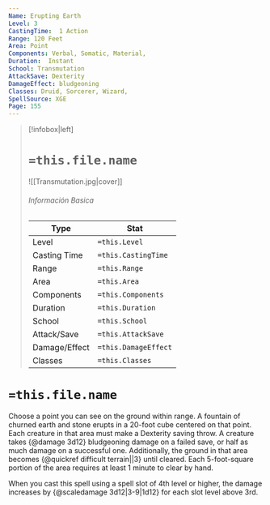 ```yaml
---
Name: Erupting Earth
Level: 3
CastingTime:  1 Action 
Range: 120 Feet
Area: Point
Components: Verbal, Somatic, Material, 
Duration:  Instant  
School: Transmutation
AttackSave: Dexterity
DamageEffect: bludgeoning
Classes: Druid, Sorcerer, Wizard, 
SpellSource: XGE
Page: 155
---
```


>[!infobox|left]
># `=this.file.name`
>![[Transmutation.jpg|cover]]
> ###### Información Basica
> Type |  Stat |
> ---|---|
> Level | `=this.Level` |
> Casting Time | `=this.CastingTime` |
> Range | `=this.Range` |
> Area | `=this.Area` |
> Components | `=this.Components` |
> Duration | `=this.Duration` |
> School | `=this.School` |
> Attack/Save | `=this.AttackSave` |
> Damage/Effect | `=this.DamageEffect` |
> Classes | `=this.Classes` |

# `=this.file.name`
Choose a point you can see on the ground within range. A fountain of churned earth and stone erupts in a 20-foot cube centered on that point. Each creature in that area must make a Dexterity saving throw. A creature takes {@damage 3d12} bludgeoning damage on a failed save, or half as much damage on a successful one. Additionally, the ground in that area becomes {@quickref difficult terrain||3} until cleared. Each 5-foot-square portion of the area requires at least 1 minute to clear by hand.



 


When you cast this spell using a spell slot of 4th level or higher, the damage increases by {@scaledamage 3d12|3-9|1d12} for each slot level above 3rd. 